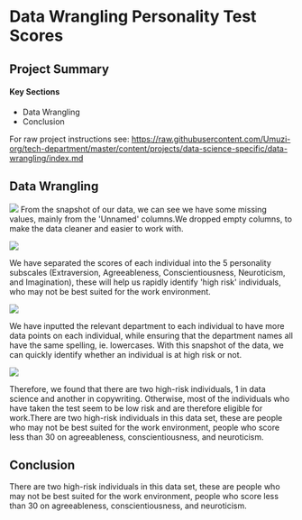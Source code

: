 # Data Wrangling Personality Test Scores

## Project Summary
#### Key Sections
* Data Wrangling
* Conclusion

For raw project instructions see: https://raw.githubusercontent.com/Umuzi-org/tech-department/master/content/projects/data-science-specific/data-wrangling/index.md

## Data Wrangling

![](https://lh3.googleusercontent.com/YfJLy9kT6KzCxQwkdIYzcqjSWczmoyciOabCyFQGSUu3clysC6ppgt6jDbikpdjjIJ81cUjKrfXQqCyzELN--G_FCzD7zE36P3_SFc_XWTGhZSWGyq0f3CRkE1grbG5wv3dSkaZNnw=w2400)
From the snapshot of our data, we can see we have some missing values, mainly from the 'Unnamed' columns.We dropped empty columns, to make the data cleaner and easier to work with.

![](https://lh3.googleusercontent.com/M2DGLTvrinmVzzED3amJ1Zzr4iTMAEYH272hT2oNuEDV38kFdsh54bahej9a9226QYJm5vOXd4fVSQX_VHbhbzO4yDDvclo_heM_bX6TlvlE_O-YwcsZ6AVR084xLu1XMPO4OfumNQ=w2400)

We have separated the scores of each individual into the 5 personality subscales (Extraversion, Agreeableness, Conscientiousness, Neuroticism, and Imagination), these will help us rapidly identify 'high risk' individuals, who may not be best suited for the work environment.

![](https://lh3.googleusercontent.com/jaC8AoClhbPR8ejquXeySFcQkt7L7itkqE6TmB_lpD5pur1ooPU-aojFSMUNWaq3fGqjIiJRVKNLq0BsYQKKeClzSQZhYNZapFncXPQdaW_BLzRvgXIMk925lUhntVUiQ4PzNtzBEw=w2400)


We have inputted the relevant department to each individual to have more data points on each individual, while ensuring that the department names all have the same spelling, ie. lowercases. With this snapshot of the data, we can quickly identify whether an individual is at high risk or not.

![](https://lh3.googleusercontent.com/1P85E9gRKD53uEqn9Wb5CXikRPE1X24wbDJicZyhYKXCniZsFvqP0bIqzYfoCEn0eSmdgYJdmaO2WEvj5ABMw00uW-V1V8PZ_HIEFTEza4EykuBnn8H5Vy_omSOI8_YJWCr0Y5yXtQ=w2400)

Therefore, we found that there are two high-risk individuals, 1 in data science and another in copywriting. Otherwise, most of the individuals who have taken the test seem to be low risk and are therefore eligible for work.There are two high-risk individuals in this data set, these are people who may not be best suited for the work environment, people who score less than 30 on agreeableness, conscientiousness, and neuroticism.

## Conclusion

There are two high-risk individuals in this data set, these are people who may not be best suited for the work environment, people who score less than 30 on agreeableness, conscientiousness, and neuroticism.
